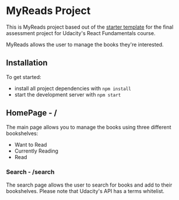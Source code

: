 # MyReads Project

This is MyReads project based out of the [starter template](https://github.com/udacity/reactnd-project-myreads-starter) for the final assessment project for Udacity's React Fundamentals course.

MyReads allows the user to manage the books they're interested.

## Installation

To get started:
* install all project dependencies with `npm install`
* start the development server with `npm start`

## HomePage - /

The main page allows you to manage the books using three different bookshelves:
* Want to Read
* Currently Reading
* Read

### Search - /search

The search page allows the user to search for books and add to their bookshelves.
Please note that Udacity's API has a terms whitelist.
